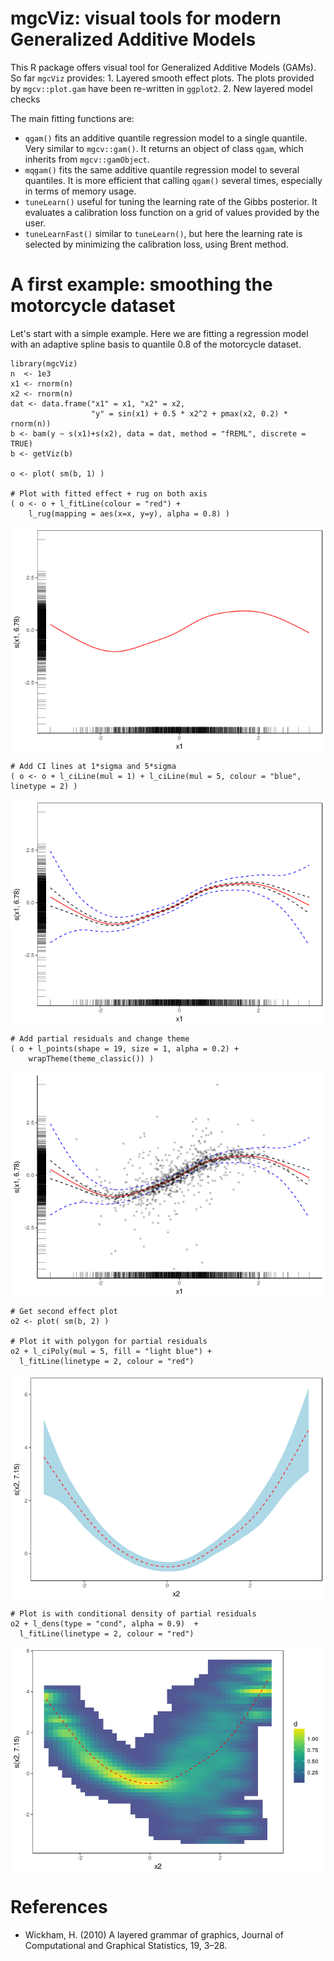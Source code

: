 **mgcViz**: visual tools for modern Generalized Additive Models
===============================================================

This R package offers visual tool for Generalized Additive Models
(GAMs). So far `mgcViz` provides: 1. Layered smooth effect plots. The
plots provided by `mgcv::plot.gam` have been re-written in `ggplot2`. 2.
New layered model checks

The main fitting functions are:

-   `qgam()` fits an additive quantile regression model to a
    single quantile. Very similar to `mgcv::gam()`. It returns an object
    of class `qgam`, which inherits from `mgcv::gamObject`.
-   `mqgam()` fits the same additive quantile regression model to
    several quantiles. It is more efficient that calling `qgam()`
    several times, especially in terms of memory usage.
-   `tuneLearn()` useful for tuning the learning rate of the
    Gibbs posterior. It evaluates a calibration loss function on a grid
    of values provided by the user.
-   `tuneLearnFast()` similar to `tuneLearn()`, but here the learning
    rate is selected by minimizing the calibration loss, using
    Brent method.

A first example: smoothing the motorcycle dataset
=================================================

Let's start with a simple example. Here we are fitting a regression
model with an adaptive spline basis to quantile 0.8 of the motorcycle
dataset.

    library(mgcViz)
    n  <- 1e3
    x1 <- rnorm(n)
    x2 <- rnorm(n)
    dat <- data.frame("x1" = x1, "x2" = x2,
                      "y" = sin(x1) + 0.5 * x2^2 + pmax(x2, 0.2) * rnorm(n))
    b <- bam(y ~ s(x1)+s(x2), data = dat, method = "fREML", discrete = TRUE)
    b <- getViz(b)

    o <- plot( sm(b, 1) ) 

    # Plot with fitted effect + rug on both axis
    ( o <- o + l_fitLine(colour = "red") + 
        l_rug(mapping = aes(x=x, y=y), alpha = 0.8) )

<img src="README_files/figure-markdown_strict/1-1.png" style="display:block; margin: auto" style="display: block; margin: auto;" />

    # Add CI lines at 1*sigma and 5*sigma
    ( o <- o + l_ciLine(mul = 1) + l_ciLine(mul = 5, colour = "blue", linetype = 2) )

<img src="README_files/figure-markdown_strict/1-2.png" style="display:block; margin: auto" style="display: block; margin: auto;" />

    # Add partial residuals and change theme
    ( o + l_points(shape = 19, size = 1, alpha = 0.2) + 
        wrapTheme(theme_classic()) )

<img src="README_files/figure-markdown_strict/1-3.png" style="display:block; margin: auto" style="display: block; margin: auto;" />

    # Get second effect plot
    o2 <- plot( sm(b, 2) )

    # Plot it with polygon for partial residuals
    o2 + l_ciPoly(mul = 5, fill = "light blue") + 
      l_fitLine(linetype = 2, colour = "red")

<img src="README_files/figure-markdown_strict/1-4.png" style="display:block; margin: auto" style="display: block; margin: auto;" />

    # Plot is with conditional density of partial residuals
    o2 + l_dens(type = "cond", alpha = 0.9)  + 
      l_fitLine(linetype = 2, colour = "red")

<img src="README_files/figure-markdown_strict/1-5.png" style="display:block; margin: auto" style="display: block; margin: auto;" />

References
==========

-   Wickham, H. (2010) A layered grammar of graphics, Journal of
    Computational and Graphical Statistics, 19, 3–28.
